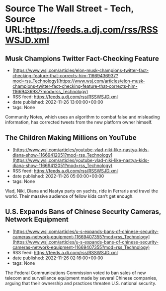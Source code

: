 # Source The Wall Street - Tech, Source URL:https://feeds.a.dj.com/rss/RSSWSJD.xml

## Musk Champions Twitter Fact-Checking Feature
 - [https://www.wsj.com/articles/elon-musk-champions-twitter-fact-checking-feature-that-corrects-him-11669436937?mod=rss_Technology](https://www.wsj.com/articles/elon-musk-champions-twitter-fact-checking-feature-that-corrects-him-11669436937?mod=rss_Technology)
 - RSS feed: https://feeds.a.dj.com/rss/RSSWSJD.xml
 - date published: 2022-11-26 13:00:00+00:00
 - tags: None

Community Notes, which uses an algorithm to combat false and misleading information, has corrected tweets from the new platform owner himself.

## The Children Making Millions on YouTube
 - [https://www.wsj.com/articles/youtube-vlad-niki-like-nastya-kids-diana-show-11669412051?mod=rss_Technology](https://www.wsj.com/articles/youtube-vlad-niki-like-nastya-kids-diana-show-11669412051?mod=rss_Technology)
 - RSS feed: https://feeds.a.dj.com/rss/RSSWSJD.xml
 - date published: 2022-11-26 05:00:00+00:00
 - tags: None

Vlad, Niki, Diana and Nastya party on yachts, ride in Ferraris and travel the world. Their massive audience of fellow kids can’t get enough.

## U.S. Expands Bans of Chinese Security Cameras, Network Equipment
 - [https://www.wsj.com/articles/u-s-expands-bans-of-chinese-security-cameras-network-equipment-11669407355?mod=rss_Technology](https://www.wsj.com/articles/u-s-expands-bans-of-chinese-security-cameras-network-equipment-11669407355?mod=rss_Technology)
 - RSS feed: https://feeds.a.dj.com/rss/RSSWSJD.xml
 - date published: 2022-11-26 02:16:00+00:00
 - tags: None

The Federal Communications Commission voted to ban sales of new telecom and surveillance equipment made by several Chinese companies, arguing that their ownership and practices threaten U.S. national security.
